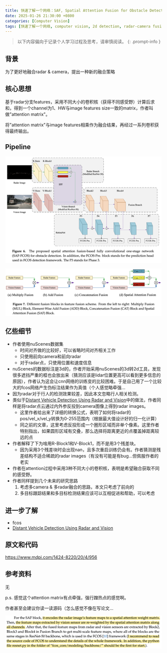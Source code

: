 ```yaml
---
title: 快速了解一个网络：SAF, Spatial Attention Fusion for Obstacle Detection Using MmWave Radar and Vision Sensor
date: 2025-01-26 21:30:00 +0800
categories: [Computer Vision]
tags: [快速了解一个网络, computer vision, 2d detection, radar-camera fusion]
---
```


> 以下内容偏向于记录个人学习过程及思考，请审慎阅读。
{: .prompt-info }

## 背景

为了更好地融合radar & camera，提出一种新的融合策略

## 核心思想

基于radar分支features，采用不同大小的卷积核（获得不同感受野）计算后求和，得到一个channel为1、HW与image features size一致的matrix，作者叫做"attention matrix"。

将"attention matrix"与image features相乘作为融合结果，再经过一系列卷积获得最终输出。

## Pipeline

![saf-fcos-pipeline](assets/img/saf-fcos-pipeline.png)

![saf-block](assets/img/saf-block.png)

## 亿些细节

- 作者使用nuScenes数据集
  - 时间对齐做的比较好，可以省略时间对齐相关工作
  - 只使用前向camera和前向radar
  - 对于radar点，只使用位置和速度信息
- nuScenes的数据标注是3d的，作者开始采用nuScenes的3d转2d工具，发现很多遮挡严重的框也会放出来（猜测应该是lidar位置更高可以看到更多信息的原因），作者认为这会让cnn网络的训练变的比较困难。于是自己用了一个比较大的fcos网络产生伪标注结果作为真值（个人感觉略牵强...
- 因为radar对于行人的检测效果较差，因此本文忽略行人相关检测。
- 类似于[Distant Vehicle Detection Using Radar and Vision](https://yinghao.info/posts/distant-vehicle-detection/)中的做法，作者同样是将radar点云通过内外参反投到camera图像上得到radar images。
  - 这里作者给出来了详细的转换公式，表明了如何将radar的pos/vel_x/vel_y转换为0-255范围内（根据最大值设计好的归一化计算）
  - 同之前的文章，这里考虑反投形成一个圈形区域而非单个像素。这里作者特别指出，如果圆形区域有交叠，那么选择将距离更近的点覆盖掉距离较远的点
- 作者解释了下为啥用R-Block1和V-Block1，而不是用3个残差块。
  - 因为采用3个残差块时会出现nan，且多次重启训练仍会有。作者猜测是残差结构不适合稀疏的radar images（有没有可能是有bug...但佩服作者的老实
- 作者在attention过程中采用3种不同大小的卷积核，表明是希望融合获取不同的感受野。
- 作者同样提到几个未来的研究思路
  1. 考虑多camera & 多radar融合的思路，本文只考虑了前向的
  2. 多目标跟踪结果和多目标检测结果应该可以互相促进和帮助，可以考虑

## 进一步了解

- fcos
- [Distant Vehicle Detection Using Radar and Vision](https://yinghao.info/posts/distant-vehicle-detection/)

## 原文和代码

<https://www.mdpi.com/1424-8220/20/4/956>

## 参考资料

无

p.s. 感觉这个attention matrix有点牵强，强行蹭热点的感觉啊。

作者甚至会建议你读一读源码（怎么感觉不像在写论文...

![saf-recommendation](assets/img/saf-recommendation.png)